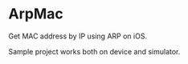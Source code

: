 ArpMac
======
<p>
Get MAC address by IP using ARP on iOS.
<p>
Sample project works both on device and simulator.
